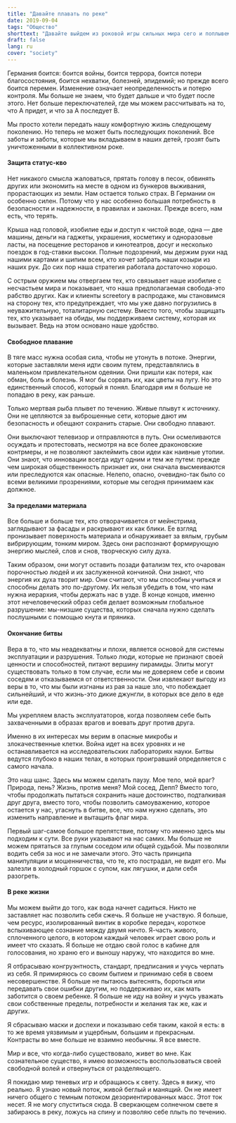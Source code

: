 ```yaml
---
title: "Давайте плавать по реке"
date: 2019-09-04
tags: "Общество"
shorttext: "Давайте выйдем из роковой игры сильных мира сего и поплывем в нашу сторону!"
draft: false
lang: ru
cover: "society"
---
```


Германия боится: боится войны, боится террора, боится потери благосостояния, боится нехватки, болезней, эпидемий; но прежде всего боится перемен. Изменение означает неопределенность и потерю контроля. Мы больше не знаем, что будет дальше и что будет после этого. Нет больше переключателей, где мы можем рассчитывать на то, что A придет, и что за A последует B.

Мы просто хотели передать нашу комфортную жизнь следующему поколению. Но теперь не может быть последующих поколений. Все заботы и заботы, которые мы вкладываем в наших детей, грозят быть уничтоженными в коллективном роке.

#### Защита статус-кво

Нет никакого смысла жаловаться, прятать голову в песок, обвинять других или экономить на месте в одном из бункеров выживания, прорастающих из земли. Нам остается только страх. В Германии он особенно силен. Потому что у нас особенно большая потребность в безопасности и надежности, в правилах и законах. Прежде всего, нам есть, что терять.

Крыша над головой, изобилие еды и доступ к чистой воде, одна — две машины, деньги на гаджеты, украшения, косметику и одноразовые ласты, на посещение ресторанов и кинотеатров, досуг и несколько поездок в год-ставки высоки. Полные подозрений, мы держим руки над нашими картами и шипим всем, кто хочет забрать наши козыри из наших рук. До сих пор наша стратегия работала достаточно хорошо.

С острым оружием мы отвергаем тех, кто связывает наше изобилие с несчастьем мира и показывает, что наша предполагаемая свобода-это рабство других. Как и клиенты screetory в распродаже, мы становимся на сторону тех, кто предупреждает, что мы уже давно погрузились в неуважительную, тоталитарную систему. Вместо того, чтобы защищать тех, кто указывает на обиды, мы поддерживаем систему, которая их вызывает. Ведь на этом основано наше удобство.

#### Свободное плавание

В тяге масс нужна особая сила, чтобы не утонуть в потоке. Энергии, которые заставляли меня идти своим путем, представлялись в маленьком привлекательном одеянии. Они пришли как потеря, как обман, боль и болезнь. Я мог бы сорвать их, как цветы на лугу. Но это единственный способ, который я понял. Благодаря им я больше не попадаю в реку, как раньше.

Только мертвая рыба плывет по течению. Живые плывут к источнику. Они не цепляются за выброшенные сети, которые дают им безопасность и обещают сохранить старые. Они свободно плавают.

Они выключают телевизор и отправляются в путь. Они осмеливаются осуждать и протестовать, несмотря на все более драконовские контрмеры, и не позволяют заклеймить свои идеи как наивные утопии. Они знают, что инновации всегда идут одним и тем же путем: прежде чем широкая общественность признает их, они сначала высмеиваются или преследуются как опасные. Нелепо, опасно, очевидно-так было со всеми великими прозрениями, которые мы сегодня принимаем как должное.

#### За пределами материала

Все больше и больше тех, кто отворачивается от мейнстрима, заглядывают за фасады и раскрывают их как блики. Ее взгляд пронизывает поверхность материала и обнаруживает за вялым, грубым вибрирующим, тонким миром. Здесь они распознают формирующую энергию мыслей, слов и снов, творческую силу духа.

Таким образом, они могут оставить позади фатализм тех, кто очарован порочностью людей и их заслуженной кончиной. Они знают, что энергия их духа творит мир. Они считают, что мы способны учиться и способны делать это по-другому. Их нельзя убедить в том, что нам нужна иерархия, чтобы держать нас в узде. В конце концов, именно этот нечеловеческий образ себя делает возможным глобальное разрушение: мы-низшие существа, которых сначала нужно сделать послушными с помощью кнута и пряника.

#### Окончание битвы

Вера в то, что мы неадекватны и плохи, является основой для системы эксплуатации и разрушения. Только люди, которые не признают своей ценности и способностей, питают вершину пирамиды. Элиты могут существовать только в том случае, если мы не доверяем себе и своим соседям и отказываемся от ответственности. Они извлекают выгоду из веры в то, что мы были изгнаны из рая за наше зло, что побеждает сильнейший, и что жизнь-это дикие джунгли, в которых все дело в еде или еде.

Мы укрепляем власть эксплуататоров, когда позволяем себе быть захваченными в образах врагов и воевать друг против друга.

Именно в их интересах мы верим в опасные микробы и злокачественные клетки. Война идет на всех уровнях и не останавливается на исследовательских лабораториях науки. Битвы ведутся глубоко в наших телах, в которых проигравший определяется с самого начала.

Это наш шанс. Здесь мы можем сделать паузу. Мое тело, мой враг? Природа, пень? Жизнь, против меня? Мой сосед, Депп? Вместо того, чтобы продолжать пытаться сохранить наше достоинство, подталкивая друг друга, вместо того, чтобы позволить самоуважению, которое остается у нас, угаснуть в битве, все, что нам нужно сделать, это изменить направление и вытащить флаг мира.

Первый шаг-самое большое препятствие, потому что именно здесь мы подходим к сути. Все руки указывают на нас самих. Мы больше не можем прятаться за глупым соседом или общей судьбой. Мы позволяли водить себя за нос и не замечали этого. Это часть принципа манипуляции и мошенничества, что те, кто пострадал, не видят его. Мы залезли в холодный горшок с супом, как лягушки, и дали себя разогреть.

#### В реке жизни

Мы можем выйти до того, как вода начнет садиться. Никто не заставляет нас позволить себя сжечь. Я больше не участвую. Я больше, чем ресурс, изолированный винтик в коробке передач, короткое вспыхивающее сознание между двумя ничто. Я-часть живого, сплоченного целого, в котором каждый человек играет свою роль и имеет что сказать. Я больше не отдаю свой голос в кабине для голосования, но храню его и выношу наружу, что находится во мне.

Я отбрасываю конгруэнтность, стандарт, предписания и учусь черпать из себя. Я примиряюсь со своим бытием и принимаю себя в своем несовершенстве. Я больше не пытаюсь вытеснять, бороться или передавать свои ошибки другим, но поддерживаю их, как мать заботится о своем ребенке. Я больше не иду на войну и учусь уважать свои собственные пределы, потребности и желания так же, как и других.

Я сбрасываю маски и доспехи и показываю себя таким, какой я есть: в то же время уязвимым и ущербным, большим и прекрасным. Контрасты во мне больше не взаимно необычны. Я все вместе.

Мир и все, что когда-либо существовало, живет во мне. Как сознательное существо, я имею возможность воспользоваться своей свободной волей и отвернуться от разделяющего.

Я покидаю мир теневых игр и обращаюсь к свету. Здесь я вижу, что реально. Я узнаю новый поток, живой беглый и манящий. Он не имеет ничего общего с темным потоком дезориентированных масс. Этот ток несет. Я не могу спуститься сюда. В сверкающем солнечном свете я забираюсь в реку, ложусь на спину и позволяю себе плыть по течению.
